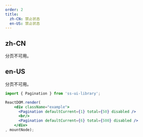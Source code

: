 ```yaml
---
order: 2
title:
  zh-CN: 禁止状态
  en-US: 禁止状态
---
```


## zh-CN

分页不可用。

## en-US

分页不可用。

```jsx
import { Pagination } from 'ss-ui-library';

ReactDOM.render(
    <div className="example">
      <Pagination defaultCurrent={1} total={50} disabled />
      <br/>
      <Pagination defaultCurrent={6} total={500} disabled />
    </div>
, mountNode);
```
